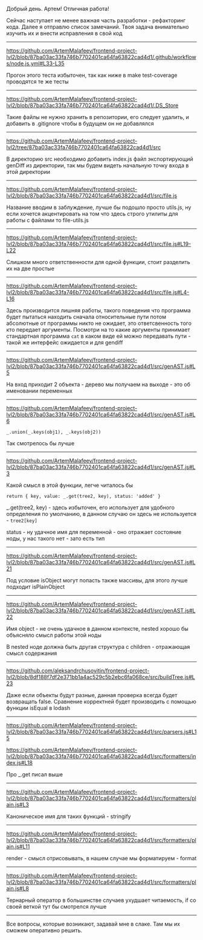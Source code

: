 Добрый день. Артем! Отличная работа!

Сейчас наступает не менее важная часть разработки - рефакторинг кода. Далее я отправлю список замечаний.
Твоя задача внимательно изучить их и внести исправления в свой код

_________________

https://github.com/ArtemMalafeev/frontend-project-lvl2/blob/87ba03ac33fa746b7702401ca64fa63822cad4d1/.github/workflows/node.js.yml#L33-L35


Прогон этого теста избыточен, так как ниже в make test-coverage проводятся те же тесты

_________________

https://github.com/ArtemMalafeev/frontend-project-lvl2/blob/87ba03ac33fa746b7702401ca64fa63822cad4d1/.DS_Store

Такие файлы не нужно хранить в репозитории, его следует удалить, и добавить в .gitignore чтобы в будущем он не добавлялся

_________________

https://github.com/ArtemMalafeev/frontend-project-lvl2/tree/87ba03ac33fa746b7702401ca64fa63822cad4d1/src

В директорию src необходимо добавить index.js файл экспортирующий genDiff из директории, так мы будем видеть начальную точку входа в этой директории

_________________

https://github.com/ArtemMalafeev/frontend-project-lvl2/blob/87ba03ac33fa746b7702401ca64fa63822cad4d1/src/file.js

Название вводим в заблуждение, лучше бы подошло просто utils.js, ну если хочется акцентировать на том что здесь строго утилиты для работы с файлами то file-utils.js

_________________


https://github.com/ArtemMalafeev/frontend-project-lvl2/blob/87ba03ac33fa746b7702401ca64fa63822cad4d1/src/file.js#L19-L22

Слишком много ответственности для одной функции, стоит разделить их на две простые

_________________

https://github.com/ArtemMalafeev/frontend-project-lvl2/blob/87ba03ac33fa746b7702401ca64fa63822cad4d1/src/file.js#L4-L16

Здесь производится лишняя работы, такого поведения что программа будет пытаться находить сначала относительные пути потом абсолютные от программы никто не ожидает, это ответсвенность того кто передает аргументы.
Посмотри на то какие аргументы принимает стандартная программа `cat` в каком виде ей можно передавать пути - такой же интерфейс ожидается и для gendiff

_________________

https://github.com/ArtemMalafeev/frontend-project-lvl2/blob/87ba03ac33fa746b7702401ca64fa63822cad4d1/src/genAST.js#L5

На вход приходит 2 объекта - дерево мы получаем на выходе - это об именовании переменных

_________________

https://github.com/ArtemMalafeev/frontend-project-lvl2/blob/87ba03ac33fa746b7702401ca64fa63822cad4d1/src/genAST.js#L6

```
_.union(_.keys(obj1), _.keys(obj2))
```

Так смотрелось бы лучше

_________________

https://github.com/ArtemMalafeev/frontend-project-lvl2/blob/87ba03ac33fa746b7702401ca64fa63822cad4d1/src/genAST.js#L3

Какой смысл в этой функции, легче читалось бы

```
return { key, value: _.get(tree2, key), status: 'added' }
```

_.get(tree2, key) - здесь избыточен, его использует для удобного определения по умолчанию, в данном случаю он здесь не используется - `tree2[key]`

status - ну удачное имя для переменной - оно отражает состояние ноды, у нас такого нет - зато есть тип

_________________

https://github.com/ArtemMalafeev/frontend-project-lvl2/blob/87ba03ac33fa746b7702401ca64fa63822cad4d1/src/genAST.js#L21

Под условие isObject могут попасть также массивы, для этого лучше подходит isPlainObject

_________________

https://github.com/ArtemMalafeev/frontend-project-lvl2/blob/87ba03ac33fa746b7702401ca64fa63822cad4d1/src/genAST.js#L22

Имя object - не очень удачное в данном контексте, nested хорошо бы объясняло смысл работы этой ноды

В nested ноде должна быть другая структура с children - отражающая смысл содержания

_________________

https://github.com/aleksandrchusovitin/frontend-project-lvl2/blob/8df188f7df2e371bb1a4ac529c5b2ebc6fa068ce/src/buildTree.js#L23

Даже если объекты будут разные, данная проверка всегда будет возвращать false. Сравнение корректней будет производить с помощью функции isEqual в lodash


_________________

https://github.com/ArtemMalafeev/frontend-project-lvl2/blob/87ba03ac33fa746b7702401ca64fa63822cad4d1/src/parsers.js#L15

https://github.com/ArtemMalafeev/frontend-project-lvl2/blob/87ba03ac33fa746b7702401ca64fa63822cad4d1/src/formatters/index.js#L18

Про _.get писал выше

_________________

https://github.com/ArtemMalafeev/frontend-project-lvl2/blob/87ba03ac33fa746b7702401ca64fa63822cad4d1/src/formatters/plain.js#L3

Каноническое имя для таких функций - stringify

_________________

https://github.com/ArtemMalafeev/frontend-project-lvl2/blob/87ba03ac33fa746b7702401ca64fa63822cad4d1/src/formatters/plain.js#L11

render - смысл отрисовывать, в нашем случае мы форматируем - format

_________________

https://github.com/ArtemMalafeev/frontend-project-lvl2/blob/87ba03ac33fa746b7702401ca64fa63822cad4d1/src/formatters/plain.js#L8

Тернарный оператор в большинстве случаев ухудшает читаемость, if со своей веткой тут бы смотрелся лучше

_________________

Все вопросы, которые возникают, задавай мне в слаке. Там мы их сможем оперативно решить.
